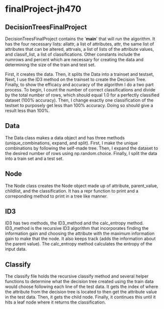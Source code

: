 # finalProject-jh470

## DecisionTreesFinalProject

DecisionTreesFinalProject contains the '__main__' that will run the algorithm. It has the four necessary lists: allattr, a list of attributes, attr, the same list of attributes that can be altered, attrvals, a list of lists of the attribute values, and classif_list, a list of classifications. Other constants include the numrows and percent which are necessary for creating the data and determining the size of the train and test set. 

First, it creates the data. Then, it splits the Data into a trainset and testset, Next, I use the ID3 method on the trainset to create the Decision Tree. Finally, to show the efficacy and accuracy of the algorithm I do a two part process. To begin, I count the number of correct classifications and divide by the total number of rows, which should equal 1.0 for a perfectly classified dataset (100% accuracy). Then, I change exactly one classification of the testset to purposely get less than 100% accuracy. Doing so should give a result less than 100%. 


## Data
The Data class makes a data object and has three methods (unique_combinations, expand, and split). First, I make the unique combinations by following the self-made tree. Then, I expand the dataset to the desired number of rows using np.random.choice. Finally, I split the data into a train set and a test set. 

## Node 
The Node class creates the Node object made up of attribute, parent_value, childlist, and the classification. It has a repr function to print and a correponding method to print in a tree like manner. 

## ID3 
ID3 has two methods, the ID3_method and the calc_entropy method. ID3_method is the recursive ID3 algorithm that incorporates finding the information gain and choosing the attribute with the maximum information gain to make that the node. It also keeps track (adds the information about the parent value). The calc_entropy method calculates the entropy of the input data. 

## Classify
The classify file holds the recursive classify method and several helper functions to determine what the decision tree created using the train data would choose following each line of the test data. It gets the index of where the attribute from the decision tree is located to then get the attribute value in the test data. Then, it gets the child node. Finally, it continues this until it hits a leaf node where it returns the classification. 
